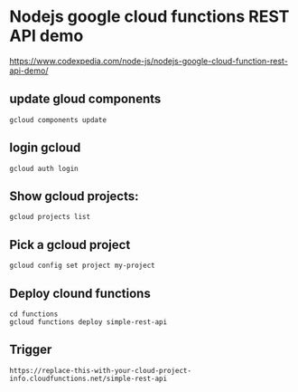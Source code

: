 # Nodejs google cloud functions REST API demo

https://www.codexpedia.com/node-js/nodejs-google-cloud-function-rest-api-demo/

## update gloud components
```
gcloud components update
```

## login gcloud
```
gcloud auth login
```

## Show gcloud projects:
```
gcloud projects list
```

## Pick a gcloud project
```
gcloud config set project my-project

```

## Deploy clound functions
```
cd functions
gcloud functions deploy simple-rest-api
```

## Trigger
```
https://replace-this-with-your-cloud-project-info.cloudfunctions.net/simple-rest-api
```
